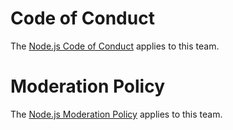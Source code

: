 # Code of Conduct

The [Node.js Code of Conduct][] applies to this team.

# Moderation Policy

The [Node.js Moderation Policy][] applies to this team.

[Node.js Code of Conduct]: https://github.com/nodejs/admin/blob/master/CODE_OF_CONDUCT.md
[Node.js Moderation Policy]: https://github.com/nodejs/admin/blob/master/Moderation-Policy.md
